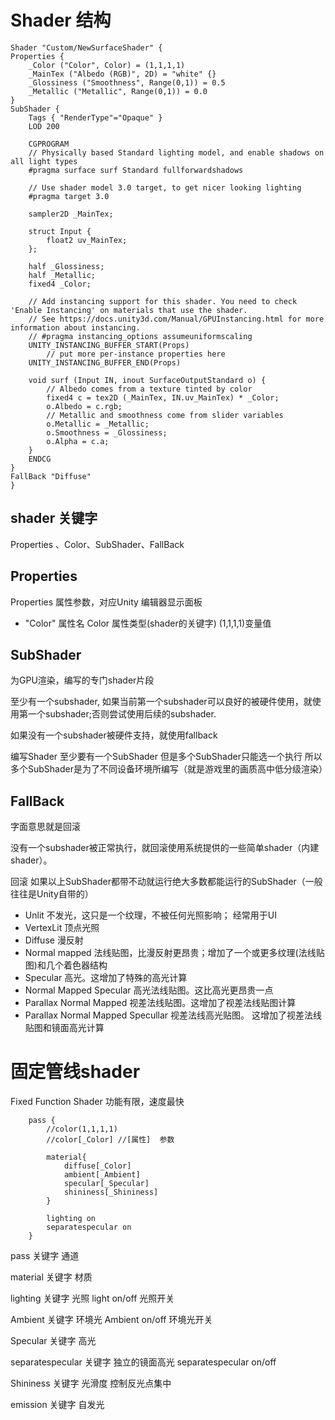# Shader 结构

    Shader "Custom/NewSurfaceShader" {
	Properties {
		_Color ("Color", Color) = (1,1,1,1)
		_MainTex ("Albedo (RGB)", 2D) = "white" {}
		_Glossiness ("Smoothness", Range(0,1)) = 0.5
		_Metallic ("Metallic", Range(0,1)) = 0.0
	}
	SubShader {
		Tags { "RenderType"="Opaque" }
		LOD 200

		CGPROGRAM
		// Physically based Standard lighting model, and enable shadows on all light types
		#pragma surface surf Standard fullforwardshadows

		// Use shader model 3.0 target, to get nicer looking lighting
		#pragma target 3.0

		sampler2D _MainTex;

		struct Input {
			float2 uv_MainTex;
		};

		half _Glossiness;
		half _Metallic;
		fixed4 _Color;

		// Add instancing support for this shader. You need to check 'Enable Instancing' on materials that use the shader.
		// See https://docs.unity3d.com/Manual/GPUInstancing.html for more information about instancing.
		// #pragma instancing_options assumeuniformscaling
		UNITY_INSTANCING_BUFFER_START(Props)
			// put more per-instance properties here
		UNITY_INSTANCING_BUFFER_END(Props)

		void surf (Input IN, inout SurfaceOutputStandard o) {
			// Albedo comes from a texture tinted by color
			fixed4 c = tex2D (_MainTex, IN.uv_MainTex) * _Color;
			o.Albedo = c.rgb;
			// Metallic and smoothness come from slider variables
			o.Metallic = _Metallic;
			o.Smoothness = _Glossiness;
			o.Alpha = c.a;
		}
		ENDCG
	}
	FallBack "Diffuse"
    }

## shader 关键字
 Properties 、Color、SubShader、FallBack
## Properties
Properties 属性参数，对应Unity 编辑器显示面板

* "Color" 属性名  Color 属性类型(shader的关键字) (1,1,1,1)变量值

## SubShader
为GPU渲染，编写的专门shader片段

至少有一个subshader, 如果当前第一个subshader可以良好的被硬件使用，就使用第一个subshader;否则尝试使用后续的subshader.

如果没有一个subshader被硬件支持，就使用fallback

编写Shader 至少要有一个SubShader 但是多个SubShader只能选一个执行 所以多个SubShader是为了不同设备环境所编写（就是游戏里的画质高中低分级渲染）

## FallBack
字面意思就是回滚

没有一个subshader被正常执行，就回滚使用系统提供的一些简单shader（内建shader）。

回滚 如果以上SubShader都带不动就运行绝大多数都能运行的SubShader（一般往往是Unity自带的）

* Unlit 不发光，这只是一个纹理，不被任何光照影响； 经常用于UI
* VertexLit 顶点光照
* Diffuse 漫反射
* Normal mapped 法线贴图，比漫反射更昂贵；增加了一个或更多纹理(法线贴图)和几个着色器结构
* Specular 高光。这增加了特殊的高光计算
* Normal Mapped Specular 高光法线贴图。这比高光更昂贵一点
* Parallax Normal Mapped 视差法线贴图。这增加了视差法线贴图计算
* Parallax Normal Mapped Specullar 视差法线高光贴图。 这增加了视差法线贴图和镜面高光计算

# 固定管线shader

Fixed Function Shader  功能有限，速度最快

		pass {
			//color(1,1,1,1)
			//color[_Color] //[属性]  参数

			material{
				diffuse[_Color]
				ambient[_Ambient]
				specular[_Specular]
				shininess[_Shininess]
			}

			lighting on
			separatespecular on
		}

pass 关键字  通道

material 关键字  材质

lighting 关键字  光照  light on/off 光照开关

Ambient 关键字  环境光 Ambient on/off 环境光开关

Specular 关键字 高光

separatespecular 关键字  独立的镜面高光  separatespecular on/off

Shininess 关键字  光滑度  控制反光点集中

emission 关键字 自发光